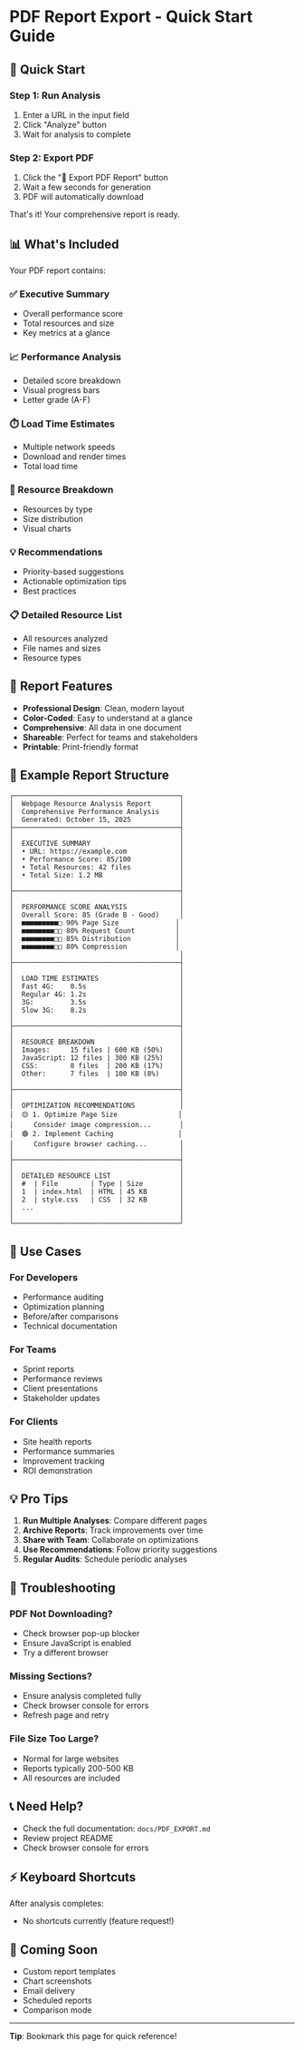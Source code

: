 # PDF Report Export - Quick Start Guide

## 🚀 Quick Start

### Step 1: Run Analysis
1. Enter a URL in the input field
2. Click "Analyze" button
3. Wait for analysis to complete

### Step 2: Export PDF
1. Click the "📄 Export PDF Report" button
2. Wait a few seconds for generation
3. PDF will automatically download

That's it! Your comprehensive report is ready.

## 📊 What's Included

Your PDF report contains:

### ✅ Executive Summary
- Overall performance score
- Total resources and size
- Key metrics at a glance

### 📈 Performance Analysis
- Detailed score breakdown
- Visual progress bars
- Letter grade (A-F)

### ⏱️ Load Time Estimates
- Multiple network speeds
- Download and render times
- Total load time

### 🎯 Resource Breakdown
- Resources by type
- Size distribution
- Visual charts

### 💡 Recommendations
- Priority-based suggestions
- Actionable optimization tips
- Best practices

### 📋 Detailed Resource List
- All resources analyzed
- File names and sizes
- Resource types

## 🎨 Report Features

- **Professional Design**: Clean, modern layout
- **Color-Coded**: Easy to understand at a glance
- **Comprehensive**: All data in one document
- **Shareable**: Perfect for teams and stakeholders
- **Printable**: Print-friendly format

## 📖 Example Report Structure

```
┌─────────────────────────────────────────┐
│  Webpage Resource Analysis Report       │
│  Comprehensive Performance Analysis     │
│  Generated: October 15, 2025            │
├─────────────────────────────────────────┤
│                                         │
│  EXECUTIVE SUMMARY                      │
│  • URL: https://example.com             │
│  • Performance Score: 85/100            │
│  • Total Resources: 42 files            │
│  • Total Size: 1.2 MB                   │
│                                         │
├─────────────────────────────────────────┤
│                                         │
│  PERFORMANCE SCORE ANALYSIS             │
│  Overall Score: 85 (Grade B - Good)     │
│  ■■■■■■■■■□ 90% Page Size              │
│  ■■■■■■■■□□ 80% Request Count          │
│  ■■■■■■■■□□ 85% Distribution           │
│  ■■■■■■■■□□ 80% Compression            │
│                                         │
├─────────────────────────────────────────┤
│                                         │
│  LOAD TIME ESTIMATES                    │
│  Fast 4G:    0.5s                       │
│  Regular 4G: 1.2s                       │
│  3G:         3.5s                       │
│  Slow 3G:    8.2s                       │
│                                         │
├─────────────────────────────────────────┤
│                                         │
│  RESOURCE BREAKDOWN                     │
│  Images:     15 files | 600 KB (50%)    │
│  JavaScript: 12 files | 300 KB (25%)    │
│  CSS:        8 files  | 200 KB (17%)    │
│  Other:      7 files  | 100 KB (8%)     │
│                                         │
├─────────────────────────────────────────┤
│                                         │
│  OPTIMIZATION RECOMMENDATIONS           │
│  🟡 1. Optimize Page Size               │
│     Consider image compression...       │
│  🟢 2. Implement Caching                │
│     Configure browser caching...        │
│                                         │
├─────────────────────────────────────────┤
│                                         │
│  DETAILED RESOURCE LIST                 │
│  #  | File        | Type | Size         │
│  1  | index.html  | HTML | 45 KB        │
│  2  | style.css   | CSS  | 32 KB        │
│  ...                                    │
│                                         │
└─────────────────────────────────────────┘
```

## 🎯 Use Cases

### For Developers
- Performance auditing
- Optimization planning
- Before/after comparisons
- Technical documentation

### For Teams
- Sprint reports
- Performance reviews
- Client presentations
- Stakeholder updates

### For Clients
- Site health reports
- Performance summaries
- Improvement tracking
- ROI demonstration

## 💡 Pro Tips

1. **Run Multiple Analyses**: Compare different pages
2. **Archive Reports**: Track improvements over time
3. **Share with Team**: Collaborate on optimizations
4. **Use Recommendations**: Follow priority suggestions
5. **Regular Audits**: Schedule periodic analyses

## 🔧 Troubleshooting

### PDF Not Downloading?
- Check browser pop-up blocker
- Ensure JavaScript is enabled
- Try a different browser

### Missing Sections?
- Ensure analysis completed fully
- Check browser console for errors
- Refresh page and retry

### File Size Too Large?
- Normal for large websites
- Reports typically 200-500 KB
- All resources are included

## 📞 Need Help?

- Check the full documentation: `docs/PDF_EXPORT.md`
- Review project README
- Check browser console for errors

## ⚡ Keyboard Shortcuts

After analysis completes:
- No shortcuts currently (feature request!)

## 🌟 Coming Soon

- Custom report templates
- Chart screenshots
- Email delivery
- Scheduled reports
- Comparison mode

---

**Tip**: Bookmark this page for quick reference!
